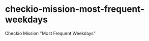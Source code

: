 checkio-mission-most-frequent-weekdays
=====================

Checkio Mission "Most Frequent Weekdays"
